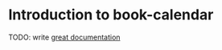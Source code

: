 # Introduction to book-calendar

TODO: write [great documentation](http://jacobian.org/writing/great-documentation/what-to-write/)
